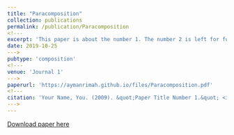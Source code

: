 ```yaml
---
title: "Paracomposition"
collection: publications 
permalink: /publication/Paracomposition
<!--- 
excerpt: 'This paper is about the number 1. The number 2 is left for future work.'
date: 2019-10-25
---> 
pubtype: 'composition'
<!---  
venue: 'Journal 1'
---> 
paperurl: 'https://aymanrimah.github.io/files/Paracomposition.pdf'
<!--- 
citation: 'Your Name, You. (2009). &quot;Paper Title Number 1.&quot; <i>Journal 1</i>. 1(1).'
---> 
---
```


<!---  
#This paper is about the number 1. The number 2 is left for future work.
---> 
[Download paper here](https://aymanrimah.github.io/files/Paracomposition.pdf)
<!--- 
Recommended citation: Your Name, You. (2009). "Paper Title Number 1." <i>Journal 1</i>. 1(1). 
 ---> 
